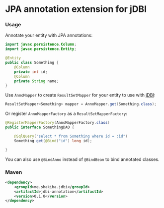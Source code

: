 JPA annotation extension for jDBI
===============

### Usage

Annotate your entity with JPA annotations:

```java
import javax.persistence.Column;
import javax.persistence.Entity;

@Entity
public class Something {
    @Column
    private int id;
    @Column
    private String name;
}
```

Use `AnnoMapper` to create `ResultSetMapper` for your entity to use with [jDBI](https://github.com/brianm/jdbi/):

```java
ResultSetMapper<Something> mapper = AnnoMapper.get(Something.class);
```

Or register `AnnoMapperFactory` as a `ResultSetMapperFactory`:

```java
@RegisterMapperFactory(AnnoMapperFactory.class)
public interface SomethingDAO {

    @SqlQuery("select * from Something where id = :id")
    Something get(@Bind("id") long id);

}
```

You can also use `@BindAnno` instead of `@BindBean` to bind annotated classes.

### Maven

```xml
<dependency>
    <groupId>me.shakiba.jdbi</groupId>
    <artifactId>jdbi-annotation</artifactId>
    <version>0.1.0</version>
</dependency>
```